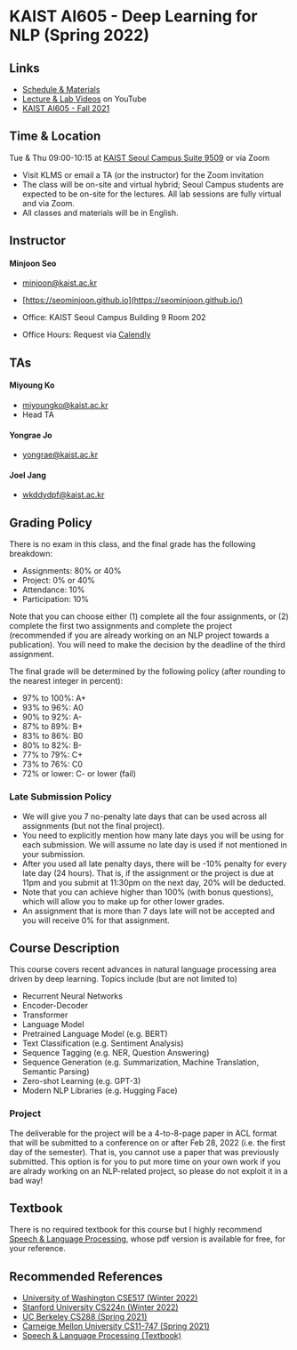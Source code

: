# KAIST AI605 - Deep Learning for NLP (Spring 2022)

## Links
- [Schedule & Materials](https://seominjoon.github.io/kaist-ai605/schedule.html)
- [Lecture & Lab Videos](https://www.youtube.com/playlist?list=PLN9tAT2r9TDwlfX18uHYVigflooo8DMgq) on YouTube
- [KAIST AI605 - Fall 2021](https://seominjoon.github.io/kaist-ai605/index-202109.html)

## Time & Location

Tue & Thu 09:00-10:15 at [KAIST Seoul Campus Suite 9509](http://naver.me/FeOwr48s) or via Zoom 
- Visit KLMS or email a TA (or the instructor) for the Zoom invitation
- The class will be on-site and virtual hybrid; Seoul Campus students are expected to be on-site for the lectures. All lab sessions are fully virtual and via Zoom.
- All classes and materials will be in English.



## Instructor

#### Minjoon Seo
- [minjoon@kaist.ac.kr](mailto:minjoon@kaist.ac.kr)

- [https://seominjoon.github.io](https://seominjoon.github.io/)

- Office: KAIST Seoul Campus Building 9 Room 202

- Office Hours: Request via [Calendly](https://calendly.com/kaist-minjoon/external-15-minute-meeting)

## TAs
#### Miyoung Ko
- [miyoungko@kaist.ac.kr](mailto:miyoungko@kaist.ac.kr)
- Head TA

#### Yongrae Jo
- [yongrae@kaist.ac.kr](mailto:yongrae@kaist.ac.kr)

#### Joel Jang
- [wkddydpf@kaist.ac.kr](mailto:wkddydpf@kaist.ac.kr)


## Grading Policy
There is no exam in this class, and the final grade has the following breakdown:
- Assignments: 80% or 40% 
- Project: 0% or 40%
- Attendance: 10%
- Participation: 10%

Note that you can choose either 
(1) complete all the four assignments, or 
(2) complete the first two assignments and complete the project (recommended if you are already working on an NLP project towards a publication).
You will need to make the decision by the deadline of the third assignment.

The final grade will be determined by the following policy (after rounding to the nearest integer in percent):
- 97% to 100%: A+
- 93% to 96%: A0
- 90% to 92%: A-
- 87% to 89%: B+
- 83% to 86%: B0
- 80% to 82%: B-
- 77% to 79%: C+
- 73% to 76%: C0
- 72% or lower: C- or lower (fail) 

### Late Submission Policy
- We will give you 7 no-penalty late days that can be used across all assignments (but not the final project). 
- You need to explicitly mention how many late days you will be using for each submission. We will assume no late day is used if not mentioned in your submission.
- After you used all late penalty days, there will be -10% penalty for every late day (24 hours). That is, if the assignment or the project is due at 11pm and you submit at 11:30pm on the next day, 20% will be deducted. 
- Note that you can achieve higher than 100% (with bonus questions), which will allow you to make up for other lower grades.  
- An assignment that is more than 7 days late will not be accepted and you will receive 0% for that assignment.


## Course Description

This course covers recent advances in natural language processing area driven by deep learning. Topics include (but are not limited to)

- Recurrent Neural Networks
- Encoder-Decoder
- Transformer
- Language Model
- Pretrained Language Model (e.g. BERT)
- Text Classification (e.g. Sentiment Analysis)
- Sequence Tagging (e.g. NER, Question Answering)
- Sequence Generation (e.g. Summarization, Machine Translation, Semantic Parsing)
- Zero-shot Learning (e.g. GPT-3)
- Modern NLP Libraries (e.g. Hugging Face)


### Project
The deliverable for the project will be a 4-to-8-page paper in ACL format that will be submitted to a conference on or after Feb 28, 2022 (i.e. the first day of the semester). That is, you cannot use a paper that was previously submitted. This option is for you to put more time on your own work if you are alrady working on an NLP-related project, so please do not exploit it in a bad way!



## Textbook

There is no required textbook for this course but I highly recommend [Speech & Language Processing](https://web.stanford.edu/~jurafsky/slp3/), whose pdf version is available for free, for your reference.


## Recommended References
- [University of Washington CSE517 (Winter 2022)](https://nasmith.github.io/NLP-winter22/)
- [Stanford University CS224n (Winter 2022)](http://web.stanford.edu/class/cs224n/)
- [UC Berkeley CS288 (Spring 2021)](https://cal-cs288.github.io/sp22/)
- [Carneige Mellon University CS11-747 (Spring 2021)](http://phontron.com/class/nn4nlp2021/schedule.html)
- [Speech & Language Processing (Textbook)](https://web.stanford.edu/~jurafsky/slp3/)
